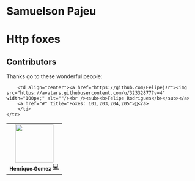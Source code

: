 # Samuelson Pajeu


# Http foxes
## Contributors

Thanks go to these wonderful people:

<table>
    <tr>
        <td align="center"><a href="https://github.com/HenriqueGomez"><img src="https://avatars.githubusercontent.com/u/11247187?v=4" width="100px;" alt=""/><br /><sub><b>Henrique Gomez</b></sub></a>
        <a href="#" title="All Js and CSS front-end">💻</a>
        </td>

        <td align="center"><a href="https://github.com/Felipejsr"><img src="https://avatars.githubusercontent.com/u/32332877?v=4" width="100px;" alt=""/><br /><sub><b>Felipe Rodrigues</b></sub></a>
        <a href="#" title="Foxes: 101,203,204,205">🦊</a>
        </td>
    </tr>
</table>